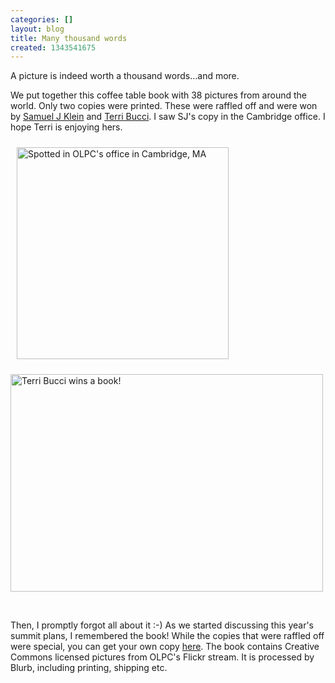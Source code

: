 ```yaml
---
categories: []
layout: blog
title: Many thousand words
created: 1343541675
---
```

<p>A picture is indeed worth a thousand words...and more.</p>
<p>We put together this coffee table book with 38 pictures from around the world. Only two copies were printed. These were raffled off and were won by <a href="http://one.laptop.org/about/people/samuel-klein" target="_blank">Samuel J Klein</a> and <a href="http://ehe.osu.edu/edtl/faculty/BucciTerri.htm" target="_blank">Terri Bucci</a>. I saw SJ&#39;s copy in the Cambridge office. I hope Terri is enjoying hers.</p>
<p><a href="http://www.blurb.com/bookstore/invited/2050752/c78ce6242f0e1b87aadc14bded48c14fb1700459" target="_blank" title="Spotted in OLPC's office in Cambridge, MA"><img alt="Spotted in OLPC's office in Cambridge, MA" src="{{ site.baseurl }}/sites/default/files/u8/20120408_175829.jpg" style="width: 339px; height: 339px; margin: 10px;" /></a></p>
<p><a href="http://www.flickr.com/photos/islandgal/6279330188/" title="Terri Bucci wins a book!"><img alt="Terri Bucci wins a book!" src="https://farm7.staticflickr.com/6045/6279330188_765a70a300.jpg" style="width: 500px; height: 348px;" /></a></p>
<p>&nbsp;</p>
<p>Then, I promptly forgot all about it :-) As we started discussing this year&#39;s summit plans, I remembered the book! While the copies that were raffled off were special, you can get your own copy <a href="http://www.blurb.com/bookstore/invited/2050752/c78ce6242f0e1b87aadc14bded48c14fb1700459" target="_blank">here</a>. The book contains Creative Commons licensed pictures from OLPC&#39;s Flickr stream. It is processed by Blurb, including printing, shipping etc.</p>
